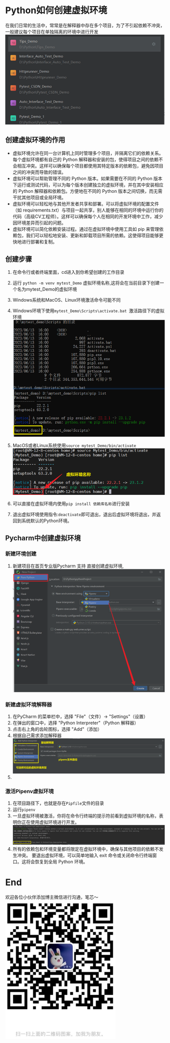 # Python如何创建虚拟环境
在我们日常的生活中，常常是在解释器中存在多个项目，为了不引起依赖不冲突，一般建议每个项目在单独隔离的环境中进行开发
![img:png](IMG/项目截图.png)

## 创建虚拟环境的作用

- 虚拟环境允许在同一台计算机上同时管理多个项目，并隔离它们的依赖关系。每个虚拟环境都有自己的 Python 解释器和安装的包，使得项目之间的依赖不会相互冲突。这样可以确保每个项目都使用其特定版本的依赖包，避免因项目之间的冲突而导致的错误。
- 虚拟环境可以帮助管理不同的 Python 版本。如果需要在不同的 Python 版本下运行或测试代码，可以为每个版本创建独立的虚拟环境，并在其中安装相应的 Python 解释器和依赖包。方便地在不同的 Python 版本之间切换，而无需干扰其他项目或全局环境。
- 虚拟环境可以轻松地与其他开发者共享和部署。可以将虚拟环境的配置文件（如 requirements.txt）与项目一起共享，别人能够在相同的环境中运行你的代码（高级CV工程师）。这样可以确保每个人在相同的开发环境中工作，减少因环境差异而引起的问题。
- 虚拟环境可以简化依赖安装过程。通过在虚拟环境中使用工具如 pip 来管理依赖包，我们可以轻松地安装、更新和卸载项目所需的依赖。这使得项目能够更快地进行部署和复制。

## 创建步骤
1. 在命令行或者终端里面，cd进入到你希望创建的工作目录
2. 运行 `python -m venv mytest_Demo` 虚拟环境名称,这将会在当前目录下创建一个名为mytest_Demo的虚拟环境

3. Windows系统和MacOS、Linux环境激活命令可能不同
4. Windows环境下使用`mytest_Demo\Scripts\activate.bat `激活路径下的虚拟环境
![img:png](IMG/Windows激活虚拟环境.png)
5. MacOS或者Linux系统使用`source mytest_Demo/bin/activate`
![img:png](IMG/linux下激活虚拟环境.png)
6. 可以直接在虚拟环境内使用`pip install 依赖库名称`进行安装
7. 退出虚拟环境使用指令:`deactivate`即可退出，退出后虚拟环境将退出，并返回到系统默认的Python环境。
   
## Pycharm中创建虚拟环境
### 新建环境创建
1. 新建项目在首页专业版Pycharm 支持 直接创建虚拟环境,
![img:png](IMG/Pycharm创建虚拟环境.png)
### 新建虚拟环境解释器
1. 在PyCharm 的菜单栏中，选择 "File"（文件）-> "Settings"（设置）
2. 在弹出的窗口中，选择 "Python Interpreter"（Python 解释器）
3. 点击右上角的齿轮图标，选择 "Add"（添加）
4. 根据自己需求添加解释器
![img:png](IMG/解释器.png)
5. 
### 激活Pipenv虚拟环境
1. 在项目路径下，也就是存在`Pipfile`文件的目录
2. 运行`pipenv`
3. 一旦虚拟环境被激活，你将在命令行终端的提示符前看到虚拟环境的名称，表明你正在使用虚拟环境进行开发。
![img:png](IMG/pipenv激活.png)
4. 所有的依赖包和环境变量都将限定在虚拟环境中，确保与其他项目的依赖不发生冲突。 要退出虚拟环境，可以简单地输入 exit 命令或关闭命令行终端窗口。这将会恢复到全局 Python 环境。

# End
欢迎各位小伙伴添加博主微信进行沟通，笔芯～
![img:png](IMG/VX二维码.png)
